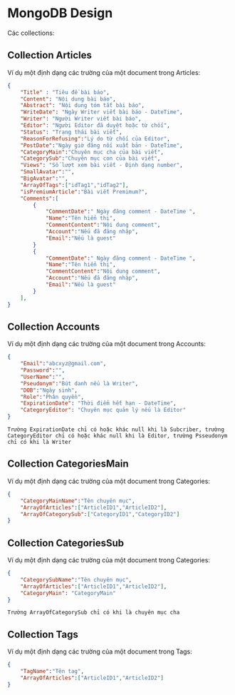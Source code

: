 MongoDB Design
===

Các collections:

## Collection Articles

Ví dụ một định dạng các trường của một document trong Articles:

```json
{
    "Title" : "Tiêu đề bài báo",
    "Content": "Nội dung bài báo",
    "Abstract": "Nội dung tóm tắt bài báo",
    "WriteDate": "Ngày Writer viết bài báo - DateTime",
    "Writer": "Người Writer viết bài báo",
    "Editor": "Người Editor đã duyệt hoặc từ chối",
    "Status": "Trạng thái bài viết",
    "ReasonForRefusing":"Lý do từ chối của Editor",
    "PostDate":"Ngày giờ đăng nối xuất bản - DateTime",
    "CategoryMain":"Chuyên mục cha của bài viết",
    "CategorySub":"Chuyên mục con của bài viết",
    "Views": "Số lượt xem bài viết - Định dạng number",
    "SmallAvatar":"",
    "BigAvatar":"",
    "ArrayOfTags":["idTag1","idTag2"],
    "isPremiumArticle":"Bài viết Premimum?",
    "Comments":[
        {
            "CommentDate":" Ngày đăng comment - DateTime ",
            "Name":"Tên hiển thị",
            "CommentContent":"Nội dung comment",
            "Account":"Nếu đã đăng nhập",
            "Email":"Nếu là guest"
        }
        {
            "CommentDate":" Ngày đăng comment - DateTime ",
            "Name":"Tên hiển thị",
            "CommentContent":"Nội dung comment",
            "Account":"Nếu đã đăng nhập",
            "Email":"Nếu là guest"
        }
    ],
}
```

## Collection Accounts
Ví dụ một định dạng các trường của một document trong Accounts:

```json
{
    "Email":"abcxyz@gmail.com",
    "Password":"",
    "UserName":"",
    "Pseudonym":"Bút danh nếu là Writer",
    "DOB":"Ngày sinh",
    "Role":"Phân quyền",
    "ExpirationDate": "Thời điểm hết hạn - DateTime",
    "CategoryEditor": "Chuyên mục quản lý nếu là Editor" 
}
```
`Trường ExpirationDate chỉ có hoặc khác null khi là Subcriber, trường CategoryEditor chỉ có hoặc khác null khi là Editor, trường Psseudonym chỉ có khi là Writer`
## Collection CategoriesMain
Ví dụ một định dạng các trường của một document trong Categories:
```json
{
    "CategoryMainName":"Tên chuyên mục",
    "ArrayOfArticles":["ArticleID1","ArticleID2"],
    "ArrayOfCategorySub":["CategoryID1","CategoryID2"]
}
```

## Collection CategoriesSub
Ví dụ một định dạng các trường của một document trong Categories:
```json
{
    "CategorySubName":"Tên chuyên mục",
    "ArrayOfArticles":["ArticleID1","ArticleID2"],
    "CategoryMain": "CategoryMain"
}
```

`Trường ArrayOfCategorySub chỉ có khi là chuyên mục cha`
## Collection Tags
Ví dụ một định dạng các trường của một document trong Tags:
```json
{
    "TagName":"Tên tag",
    "ArrayOfArticles":["ArticleID1","ArticleID2"]
}
```

